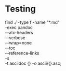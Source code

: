 # Testing

find ./ -type f -name "*.md" \
    -exec pandoc \
    --atx-headers \
    --verbose \
    --wrap=none \
    --toc \
    --reference-links \
    -s \
    -t asciidoc {} -o ascii/{}.asc\;